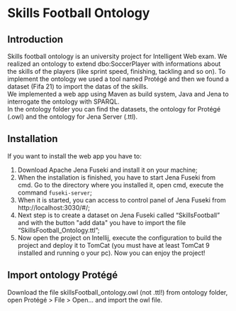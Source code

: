 # Skills Football Ontology

## Introduction

Skills football ontology is an university project for Intelligent Web exam. We realized an ontology to extend dbo:SoccerPlayer with informations about the skills of the players (like sprint speed, finishing, tackling and so on).
To implement the ontology we used a tool named Protégé and then we found a dataset (Fifa 21) to import the datas of the skills.  
We implemented a web app using Maven as build system, Java and Jena to interrogate the ontology with SPARQL.  
In the ontology folder you can find the datasets, the ontology for Protégé (.owl) and the ontology for Jena Server (.ttl).

## Installation

If you want to install the web app you have to:
1. Download Apache Jena Fuseki  and install it on your machine;
2. When the installation is finished, you have to start Jena Fuseki from cmd. Go to the directory where you installed it, open cmd, execute the command ```fuseki-server```;
3. When it is started, you can access to control panel of Jena Fuseki from http://localhost:3030/#/;
4. Next step is to create a dataset on Jena Fuseki called “SkillsFootball” and with the button "add data" you have to import the file “SkillsFootball_Ontology.ttl”;
5. Now open the project on Intellij, execute the configuration to build the project and deploy it to TomCat (you must have at least TomCat 9 installed and running o your pc).
Now you can enjoy the project!

## Import ontology Protégé

Download the file skillsFootball_ontology.owl (not .ttl!) from ontology folder, open Protégé > File > Open... and import the owl file.
